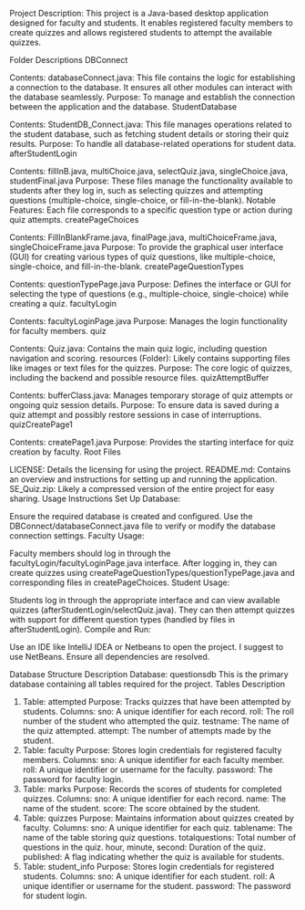 Project Description:
This project is a Java-based desktop application designed for faculty and students. It enables registered faculty members to create quizzes and allows registered students to attempt the available quizzes.

Folder Descriptions
DBConnect

Contents:
databaseConnect.java: This file contains the logic for establishing a connection to the database. It ensures all other modules can interact with the database seamlessly.
Purpose: To manage and establish the connection between the application and the database.
StudentDatabase

Contents:
StudentDB_Connect.java: This file manages operations related to the student database, such as fetching student details or storing their quiz results.
Purpose: To handle all database-related operations for student data.
afterStudentLogin

Contents:
fillInB.java, multiChoice.java, selectQuiz.java, singleChoice.java, studentFinal.java
Purpose:
These files manage the functionality available to students after they log in, such as selecting quizzes and attempting questions (multiple-choice, single-choice, or fill-in-the-blank).
Notable Features:
Each file corresponds to a specific question type or action during quiz attempts.
createPageChoices

Contents:
FillInBlankFrame.java, finalPage.java, multiChoiceFrame.java, singleChoiceFrame.java
Purpose:
To provide the graphical user interface (GUI) for creating various types of quiz questions, like multiple-choice, single-choice, and fill-in-the-blank.
createPageQuestionTypes

Contents:
questionTypePage.java
Purpose:
Defines the interface or GUI for selecting the type of questions (e.g., multiple-choice, single-choice) while creating a quiz.
facultyLogin

Contents:
facultyLoginPage.java
Purpose:
Manages the login functionality for faculty members.
quiz

Contents:
Quiz.java: Contains the main quiz logic, including question navigation and scoring.
resources (Folder): Likely contains supporting files like images or text files for the quizzes.
Purpose:
The core logic of quizzes, including the backend and possible resource files.
quizAttemptBuffer

Contents:
bufferClass.java: Manages temporary storage of quiz attempts or ongoing quiz session details.
Purpose:
To ensure data is saved during a quiz attempt and possibly restore sessions in case of interruptions.
quizCreatePage1

Contents:
createPage1.java
Purpose:
Provides the starting interface for quiz creation by faculty.
Root Files

LICENSE: Details the licensing for using the project.
README.md: Contains an overview and instructions for setting up and running the application.
SE_Quiz.zip: Likely a compressed version of the entire project for easy sharing.
Usage Instructions
Set Up Database:

Ensure the required database is created and configured.
Use the DBConnect/databaseConnect.java file to verify or modify the database connection settings.
Faculty Usage:

Faculty members should log in through the facultyLogin/facultyLoginPage.java interface.
After logging in, they can create quizzes using createPageQuestionTypes/questionTypePage.java and corresponding files in createPageChoices.
Student Usage:

Students log in through the appropriate interface and can view available quizzes (afterStudentLogin/selectQuiz.java).
They can then attempt quizzes with support for different question types (handled by files in afterStudentLogin).
Compile and Run:

Use an IDE like IntelliJ IDEA or Netbeans to open the project. I suggest to use NetBeans.
Ensure all dependencies are resolved.


Database Structure Description
Database: questionsdb
This is the primary database containing all tables required for the project.
Tables Description
1. Table: attempted
Purpose: Tracks quizzes that have been attempted by students.
Columns:
sno: A unique identifier for each record.
roll: The roll number of the student who attempted the quiz.
testname: The name of the quiz attempted.
attempt: The number of attempts made by the student.
2. Table: faculty
Purpose: Stores login credentials for registered faculty members.
Columns:
sno: A unique identifier for each faculty member.
roll: A unique identifier or username for the faculty.
password: The password for faculty login.
3. Table: marks
Purpose: Records the scores of students for completed quizzes.
Columns:
sno: A unique identifier for each record.
name: The name of the student.
score: The score obtained by the student.
4. Table: quizzes
Purpose: Maintains information about quizzes created by faculty.
Columns:
sno: A unique identifier for each quiz.
tablename: The name of the table storing quiz questions.
totalquestions: Total number of questions in the quiz.
hour, minute, second: Duration of the quiz.
published: A flag indicating whether the quiz is available for students.
5. Table: student_info
Purpose: Stores login credentials for registered students.
Columns:
sno: A unique identifier for each student.
roll: A unique identifier or username for the student.
password: The password for student login.
